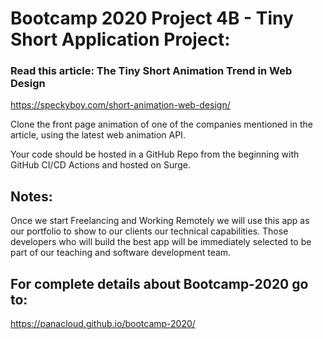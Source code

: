 # Bootcamp 2020 Project 4B - Tiny Short Application Project:

### Read this article: The Tiny Short Animation Trend in Web Design
https://speckyboy.com/short-animation-web-design/

Clone the front page animation of one of the companies mentioned in the article, using the latest web animation API.

Your code should be hosted in a GitHub Repo from the beginning with GitHub CI/CD Actions and hosted on Surge.

## Notes:
Once we start Freelancing and Working Remotely we will use this app as our portfolio to show to our clients our technical capabilities.
Those developers who will build the best app will be immediately selected to be part of our teaching and software development team.

## For complete details about Bootcamp-2020 go to:
https://panacloud.github.io/bootcamp-2020/